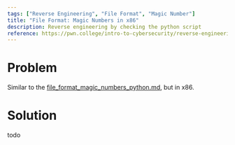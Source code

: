 ```yaml
---
tags: ["Reverse Engineering", "File Format", "Magic Number"]
title: "File Format: Magic Numbers in x86"
description: Reverse engineering by checking the python script
reference: https://pwn.college/intro-to-cybersecurity/reverse-engineering/
---
```


# Problem

Similar to the [file_format_magic_numbers_python.md](file_format_magic_numbers_python.md), but in x86.

# Solution

todo
